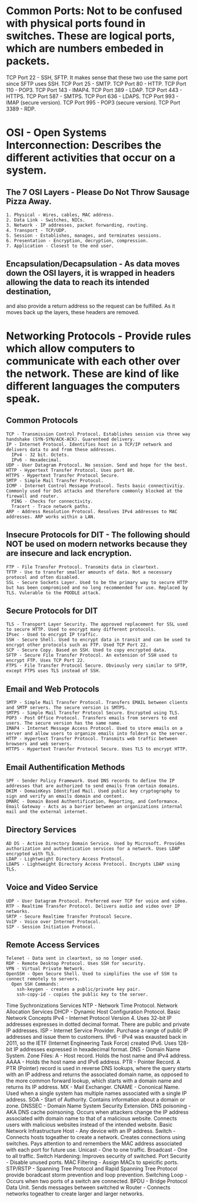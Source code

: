 # Common Ports: Not to be confused with physical ports found in switches. These are logical ports, which are numbers embeded in packets.
  TCP Port 22 - SSH, SFTP. It makes sense that these two use the same port since SFTP uses SSH.
  TCP Port 25 - SMTP.
  TCP Port 80 - HTTP.
  TCP Port 110 - POP3.
  TCP Port 143 - IMAP4.
  TCP Port 389 - LDAP.
  TCP Port 443 - HTTPS.
  TCP Port 587 - SMTPS.
  TCP Port 636 - LDAPS.
  TCP Port 993 - IMAP (secure version).
  TCP Port 995 - POP3 (secure version).
  TCP Port 3389 - RDP.
# OSI - Open Systems Interconnection: Describes the different activities that occur on a system.
  ## The 7 OSI Layers - Please Do Not Throw Sausage Pizza Away.
    1. Physical - Wires, cables, MAC address.
    2. Data Link - Switches, NICs.
    3. Network - IP addresses, packet forwarding, routing.
    4. Transport - TCP/UDP.
    5. Session - Establishes, manages, and terminates sessions.
    6. Presentation - Encryption, decryption, compression.
    7. Application - Closest to the end user.
  ## Encapsulation/Decapsulation - As data moves down the OSI layers, it is wrapped in headers allowing the data to reach its intended destination, 
  and also provide a return address so the request can be fulfilled. As it moves back up the layers, these headers are removed.
# Networking Protocols - Provide rules which allow computers to communicate with each other over the network. These are kind of like different languages the computers speak.
  ## Common Protocols
    TCP - Transmission Control Protocol. Establishes session via three way handshake (SYN-SYN/ACK-ACK). Guarenteed delivery.
    IP - Internet Protocol. Identifies host in a TCP/IP network and delivers data to and from these addresses.
      IPv4 - 32 bit. Octets.
      IPv6 - Hexadecimal.
    UDP - User Datagram Protocol. No session. Send and hope for the best.
    HTTP - Hypertext Transfer Protocol. Uses port 80.
    HTTPS - Hypertext Transfer Protocol Secure.
    SMTP - Simple Mail Transfer Protocol.
    ICMP - Internet Control Message Protocol. Tests basic connectivitiy. Commonly used for DoS attacks and therefore commonly blocked at the         firewall and router.
      PING - Checks for connectivity.
      Tracert - Trace network paths.
    ARP - Address Resolution Protocol. Resolves IPv4 addresses to MAC addresses. ARP works within a LAN.
  ## Insecure Protocols for DIT - The following should NOT be used on modern networks because they are insecure and lack encryption.
    FTP - File Transfer Protocol. Transmits data in cleartext.
    TFTP - Use to transfer smaller amounts of data. Not a necessary protocol and often disabled.
    SSL - Secure Sockets Layer. Used to be the primary way to secure HTTP but has been compromised and no long recommended for use. Replaced by      TLS. Vulerable to the POODLE attack.
  ## Secure Protocols for DIT
    TLS - Transport Layer Security. The approved replacement for SSL used to secure HTTP. Used to encrypt many different protocols.
    IPsec - Used to encrypt IP traffic.
    SSH - Secure Shell. Used to encrypt data in transit and can be used to encrypt other protocols such as FTP. Used TCP Port 22.
    SCP - Secure Copy. Based on SSH. Used to copy encrypted data.
    SFTP - Secure File Transfer Protocol. An extension of SSH used to encrypt FTP. Uses TCP Port 22.
    FTPS - File Transfer Protocol Secure. Obviously very similar to SFTP, except FTPS uses TLS instead of SSH.
  ## Email and Web Protocols
    SMTP - Simple Mail Transfer Protocol. Transfers EMAIL between clients and SMTP servers. The secure version is SMTPS.
    SMTPS - Simple Mail Transfer Protocol Secure. Encrypted using TLS.
    POP3 - Post Office Protocol. Transfers emails from servers to end users. The secure version has the same name.
    IMAP4 - Internet Message Access Protocol. Used to store emails on a server and allow users to organize emails into folders on the server.
    HTTP - Hypertext Transfer Protocol. Transmits web traffic between browsers and web servers.
    HTTPS - Hypertext Transfer Protocol Secure. Uses TLS to encrypt HTTP.
  ## Email Authentification Methods
    SPF - Sender Policy Framework. Used DNS records to define the IP addresses that are authorized to send emails from certain domains.
    DKIM - DomainKeys Identified Mail. Used public key cryptography to sign and verify an emails domain and content.
    DMARC - Domain Based Authentification, Reporting, and Conformance.
    Email Gateway - Acts as a barrier between an organizations internal mail and the external internet.
  ## Directory Services
    AD DS - Active Directory Domain Service. Used by Microsoft. Provides authorization and authentication services for a network. Uses LDAP          encrypted with TLS.
    LDAP - Lightweight Directory Access Protocol.
    LDAPS - Lightweight Directory Access Protocol. Encrypts LDAP using TLS.
  ## Voice and Video Service
    UDP - User Datagram Protocol. Preferred over TCP for voice and video.
    RTP - Realtime Transfer Protocol. Delivers audio and video over IP networks.
    SRTP - Secure Realtime Transfer Protocol Secure.
    VoIP - Voice over Internet Protocol.
    SIP - Session Initiation Protocol.
  ## Remote Access Services
    Telenet - Data sent in cleartext, so no longer used.
    RDP - Remote Desktop Protocol. Uses SSH for security.
    VPN - Virtual Private Network.
    OpenSSH - Open Secure Shell. Used to simplifies the use of SSH to connect remotely to servers.
      Open SSH Commands:
        ssh-keygen - creates a public/private key pair.
        ssh-copy-id - copies the public key to the server.
  Time Sychronizations Services
    NTP - Network Time Protocol.
  Network Allocation Services
    DHCP - Dynamic Host Configuration Protocol.
Basic Network Concepts
  IPv4 - Internet Protocol Version 4. Uses 32-bit IP addresses expresses in dotted decimal format. There are public and private IP addresses.
  ISP - Internet Service Provider. Purchase a range of public IP addresses and issue them to customers.
  IPv6 - IPv4 was exausted back in 2011, so the IETF (Internet Engineering Task Force) created IPv6. Uses 128-bit IP addresses expressed in        hexadecimal format.
  DNS - Domain Name System.
    Zone Files:
      A - Host record. Holds the host name and IPv4 address.
      AAAA - Holds the host name and IPv6 address.
      PTR - Pointer Record. A PTR (Pointer) record is used in reverse DNS lookups, where the query starts with an IP address and returns the           associated domain name, as opposed to the more common forward lookup, which starts with a domain name and returns its IP address.
      MX - Mail Exchanger.
      CNAME - Cononical Name. Used when a single system has multiple names associated with a single IP address.
      SOA - Start of Authority. Contains information about a domain or zone.
    DNSSEC - Domain Name System Security Extension. 
      DNS poisoning - AKA DNS cache poinsoning. Occurs when attackers change the IP address associated with domain name to that of a malicious         website. Connects users with malicious websites instead of the intended website.
Basic Network Infrastructure
  Host - Any device with an IP address.
  Switch - Connects hosts togeather to create a network. Creates connections using switches. Pays attention to and remembers the MAC address 
  associated with each port for future use.
    Unicast - One to one traffic.
    Broadcast - One to all traffic.
    Switch Hardening: Improves security of switched.
      Port Security - Disable unused ports.
      MAC Filtering - Assign MACs to speicific ports.
      STP/RSTP - Spanning Tree Protocol and Rapid Spanning Tree Protocol provide boradcast storm prevention and loop prevention.
        Switching Loop - Occurs when two ports of a switch are connected.
        BPDU - Bridge Protocol Data Unit. Sends messages between switched w
  Router - Connects networks togeather to create larger and larger networks.
